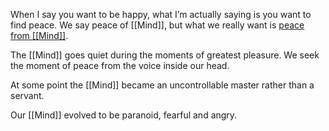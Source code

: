 When I say you want to be happy, what I’m actually saying is you want to find peace. We say peace of [[Mind]], but what we really want is [peace from [[Mind]]](https://twitter.com/naval/status/1005107581289824256?lang=en).

The [[Mind]] goes quiet during the moments of greatest pleasure. We seek the moment of peace from the voice inside our head.

At some point the [[Mind]] became an uncontrollable master rather than a servant.

Our [[Mind]] evolved to be paranoid, fearful and angry. 

